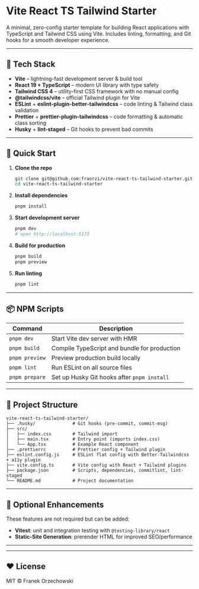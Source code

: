 # Vite React TS Tailwind Starter

A minimal, zero-config starter template for building React applications with TypeScript and Tailwind CSS using Vite. Includes linting, formatting, and Git hooks for a smooth developer experience.

---

## 🧰 Tech Stack

- **Vite** – lightning-fast development server & build tool
- **React 19 + TypeScript** – modern UI library with type safety
- **Tailwind CSS 4** – utility-first CSS framework with no manual config
- **@tailwindcss/vite** – official Tailwind plugin for Vite
- **ESLint** + **eslint-plugin-better-tailwindcss** – code linting & Tailwind class validation
- **Prettier** + **prettier-plugin-tailwindcss** – code formatting & automatic class sorting
- **Husky** + **lint-staged** – Git hooks to prevent bad commits

---

## 🚀 Quick Start

1. **Clone the repo**
   ```bash
   git clone git@github.com:fraorzi/vite-react-ts-tailwind-starter.git
   cd vite-react-ts-tailwind-starter
   ```
2. **Install dependencies**
   ```bash
   pnpm install
   ```
3. **Start development server**
   ```bash
   pnpm dev
   # open http://localhost:5173
   ```
4. **Build for production**
   ```bash
   pnpm build
   pnpm preview
   ```
5. **Run linting**
   ```bash
   pnpm lint
   ```

---

## 📦 NPM Scripts

| Command        | Description                                  |
| -------------- | -------------------------------------------- |
| `pnpm dev`     | Start Vite dev server with HMR               |
| `pnpm build`   | Compile TypeScript and bundle for production |
| `pnpm preview` | Preview production build locally             |
| `pnpm lint`    | Run ESLint on all source files               |
| `pnpm prepare` | Set up Husky Git hooks after `pnpm install`  |

---

## 📁 Project Structure

```
vite-react-ts-tailwind-starter/
├── .husky/              # Git hooks (pre-commit, commit-msg)
├── src/
│   ├── index.css        # Tailwind import
│   ├── main.tsx         # Entry point (imports index.css)
│   └── App.tsx          # Example React component
├── .prettierrc          # Prettier config + Tailwind plugin
├── eslint.config.js     # ESLint flat config with Better-Tailwindcss + a11y plugin
├── vite.config.ts       # Vite config with React + Tailwind plugins
├── package.json         # Scripts, dependencies, commitlint, lint-staged
└── README.md            # Project documentation
```

---

## 🔧 Optional Enhancements

These features are not required but can be added:

- **Vitest**: unit and integration testing with `@testing-library/react`
- **Static-Site Generation**: prerender HTML for improved SEO/performance

---

---

## ❤️ License

MIT © Franek Orzechowski
